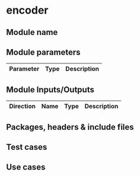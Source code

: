 # encoder
## Module name
## Module parameters
| Parameter | Type | Description |
|:---:|:---:|:---:|
## Module Inputs/Outputs
| Direction | Name | Type | Description |
|:---:|:---:|:---:|:---:|
## Packages, headers & include files
## Test cases
## Use cases

